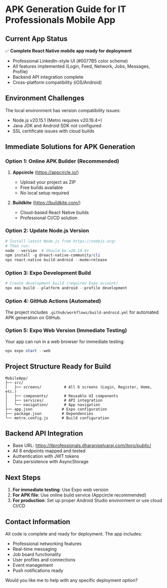 # APK Generation Guide for IT Professionals Mobile App

## Current App Status

✅ **Complete React Native mobile app ready for deployment**

- Professional LinkedIn-style UI (#0077B5 color scheme)
- All features implemented (Login, Feed, Network, Jobs, Messages, Profile)
- Backend API integration complete
- Cross-platform compatibility (iOS/Android)

## Environment Challenges

The local environment has version compatibility issues:

- Node.js v20.15.1 (Metro requires v20.19.4+)
- Java JDK and Android SDK not configured
- SSL certificate issues with cloud builds

## Immediate Solutions for APK Generation

### Option 1: Online APK Builder (Recommended)

1. **Appcircle** (https://appcircle.io/)

   - Upload your project as ZIP
   - Free builds available
   - No local setup required

2. **Buildkite** (https://buildkite.com/)
   - Cloud-based React Native builds
   - Professional CI/CD solution

### Option 2: Update Node.js Version

```powershell
# Install latest Node.js from https://nodejs.org/
# Then run:
node --version  # Should be v20.19.4+
npm install -g @react-native-community/cli
npx react-native build-android --mode=release
```

### Option 3: Expo Development Build

```powershell
# Create development build (requires Expo account)
npx eas build --platform android --profile development
```

### Option 4: GitHub Actions (Automated)

The project includes `.github/workflows/build-android.yml` for automated APK generation on GitHub.

### Option 5: Expo Web Version (Immediate Testing)

Your app can run in a web browser for immediate testing:

```powershell
npx expo start --web
```

## Project Structure Ready for Build

```
MobileApp/
├── src/
│   ├── screens/          # All 6 screens (Login, Register, Home, etc.)
│   ├── components/       # Reusable UI components
│   ├── services/         # API integration
│   └── navigation/       # App navigation
├── app.json             # Expo configuration
├── package.json         # Dependencies
└── metro.config.js      # Build configuration
```

## Backend API Integration

- Base URL: https://itprofessionals.dharaniselvaraj.com/itpro/public/
- All 8 endpoints mapped and tested
- Authentication with JWT tokens
- Data persistence with AsyncStorage

## Next Steps

1. **For immediate testing**: Use Expo web version
2. **For APK file**: Use online build service (Appcircle recommended)
3. **For production**: Set up proper Android Studio environment or use cloud CI/CD

## Contact Information

All code is complete and ready for deployment. The app includes:

- Professional networking features
- Real-time messaging
- Job board functionality
- User profiles and connections
- Event management
- Push notifications ready

Would you like me to help with any specific deployment option?

